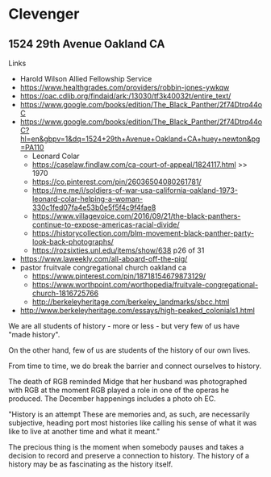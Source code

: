 # Clevenger

## 1524 29th Avenue Oakland CA

Links


* Harold Wilson Allied Fellowship Service
* https://www.healthgrades.com/providers/robbin-jones-ywkqw
* https://oac.cdlib.org/findaid/ark:/13030/tf3k40032t/entire_text/
* https://www.google.com/books/edition/The_Black_Panther/2f74Dtrq44oC
* https://www.google.com/books/edition/The_Black_Panther/2f74Dtrq44oC?hl=en&gbpv=1&dq=1524+29th+Avenue+Oakland+CA+huey+newton&pg=PA110
	* Leonard Colar
	* https://caselaw.findlaw.com/ca-court-of-appeal/1824117.html >> 1970
	* https://co.pinterest.com/pin/26036504080261781/
	* https://me.me/i/soldiers-of-war-usa-california-oakland-1973-leonard-colar-helping-a-woman-330c1fed07fa4e53b0e5f5f4c9f4fae8
	* https://www.villagevoice.com/2016/09/21/the-black-panthers-continue-to-expose-americas-racial-divide/
	* https://historycollection.com/blm-movement-black-panther-party-look-back-photographs/
	* https://rozsixties.unl.edu/items/show/638 p26 of 31
* https://www.laweekly.com/all-aboard-off-the-pig/
* pastor fruitvale congregational church oakland ca
	* https://www.pinterest.com/pin/18718154679873129/
	* https://www.worthpoint.com/worthopedia/fruitvale-congregational-church-1816725766
	* http://berkeleyheritage.com/berkeley_landmarks/sbcc.html
* http://www.berkeleyheritage.com/essays/high-peaked_colonials1.html



We are all students of history - more or less - but very few of us have "made history".

On the other hand, few of us are students of the history of our own lives.

From time to time, we do break the barrier and connect ourselves to history.

The death of RGB reminded Midge that her husband was photographed with RGB at the moment RGB played a role in one of the operas he produced. The December happenings includes a photo oh EC.

"History is an attempt These are memories and, as such, are necessarily subjective, heading port most histories like calling his sense of what it was like to live at another time and what it meant."

The precious thing is the moment when somebody pauses and takes a decision to record and preserve a connection to history. The history of a history may be as fascinating as the history itself.
